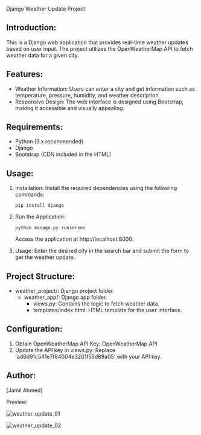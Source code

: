 Django Weather Update Project

Introduction:
---------------
This is a Django web application that provides real-time weather updates based on user input. The project utilizes the OpenWeatherMap API to fetch weather data for a given city.

Features:
---------------
- Weather Information: Users can enter a city and get information such as temperature, pressure, humidity, and weather description.
- Responsive Design: The web interface is designed using Bootstrap, making it accessible and visually appealing.

Requirements:
---------------
- Python (3.x recommended)
- Django
- Bootstrap (CDN included in the HTML)

Usage:
---------------
1. Installation: Install the required dependencies using the following commands:
    ```
    pip install django
    ```

2. Run the Application:
    ```
    python manage.py runserver
    ```
    Access the application at http://localhost:8000.

3. Usage: Enter the desired city in the search bar and submit the form to get the weather update.

Project Structure:
---------------
- weather_project/: Django project folder.
  - weather_app/: Django app folder.
    - views.py: Contains the logic to fetch weather data.
    - templates/index.html: HTML template for the user interface.

Configuration:
---------------
1. Obtain OpenWeatherMap API Key: OpenWeatherMap API
2. Update the API key in views.py: Replace 'ad6d91c541e7f84004e3201f55d89a05' with your API key.

Author:
---------------
[Jamil Ahmed]

Preview:



![weather_update_01](https://github.com/JamilAhmed00/Get-Your-Weather-Info/assets/95686803/51e533b8-cb76-4b74-a6f4-069c602e070b)





![weather_update_02](https://github.com/JamilAhmed00/Get-Your-Weather-Info/assets/95686803/68c7fc9a-ed05-4258-b4c4-9202ed33edee)




